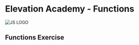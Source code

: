 # Elevation Academy - Functions

![JS LOGO](https://res.cloudinary.com/chikoom/image/upload/v1592417295/GitHub%20READMEs/js_apowps.jpg)
  &nbsp;
  &nbsp;
  ## Functions Exercise 

